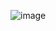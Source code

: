 ![image](https://github.com/Rahul-chaurasiya/Leetcode-Practice-Problem/assets/77222540/7a630a2d-7fc3-4a96-b9fb-46f2703b00e1)
